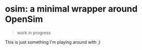 # osim: a minimal wrapper around OpenSim

> work in progress

This is just something I'm playing around with ;)
